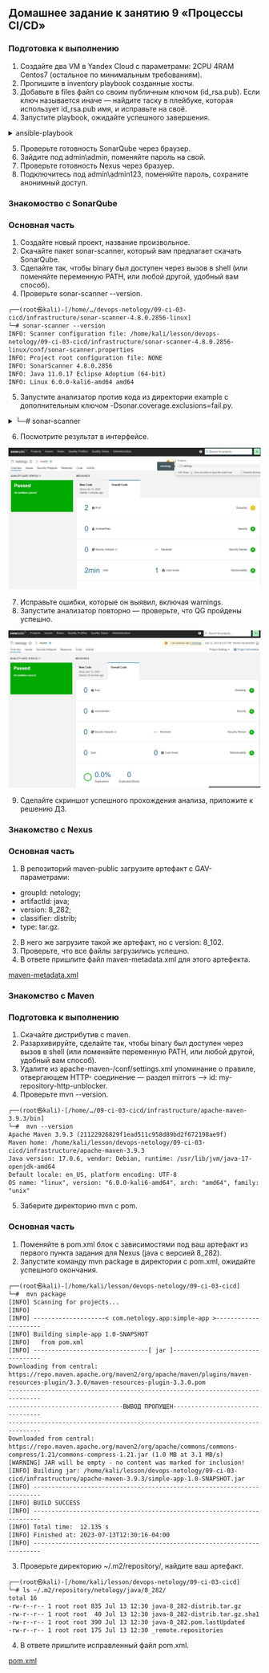 ## Домашнее задание к занятию 9 «Процессы CI/CD»

### Подготовка к выполнению

1. Создайте два VM в Yandex Cloud с параметрами: 2CPU 4RAM Centos7 (остальное по минимальным требованиям).
2. Пропишите в inventory playbook созданные хосты.
3. Добавьте в files файл со своим публичным ключом (id_rsa.pub). Если ключ называется иначе — найдите таску в плейбуке, которая использует id_rsa.pub имя, и исправьте на своё.
4. Запустите playbook, ожидайте успешного завершения.

<details>
<summary>ansible-playbook</summary>
┌──(root㉿kali)-[/home/…/lesson/devops-netology/09-ci-03-cicd/infrastructure]
└─# sudo ansible-playbook -i inventory/cicd/hosts.yml site.yml

PLAY [Get OpenJDK installed] ********************************************************************************************************************

TASK [Gathering Facts] **************************************************************************************************************************
ok: [sonar-01]

TASK [install unzip] ****************************************************************************************************************************
ok: [sonar-01]

TASK [Upload .tar.gz file conaining binaries from remote storage] *******************************************************************************
ok: [sonar-01]

TASK [Ensure installation dir exists] ***********************************************************************************************************
ok: [sonar-01]

TASK [Extract java in the installation directory] ***********************************************************************************************
skipping: [sonar-01]

TASK [Export environment variables] *************************************************************************************************************
ok: [sonar-01]

PLAY [Get PostgreSQL installed] *****************************************************************************************************************

TASK [Gathering Facts] **************************************************************************************************************************
ok: [sonar-01]

TASK [Change repo file] *************************************************************************************************************************
ok: [sonar-01]

TASK [Install PostgreSQL repos] *****************************************************************************************************************
ok: [sonar-01]

TASK [Install PostgreSQL] ***********************************************************************************************************************
ok: [sonar-01]

TASK [Init template1 DB] ************************************************************************************************************************
changed: [sonar-01]

TASK [Start pgsql service] **********************************************************************************************************************
ok: [sonar-01]

TASK [Create user in system] ********************************************************************************************************************
ok: [sonar-01]

TASK [Create user for Sonar in PostgreSQL] ******************************************************************************************************
changed: [sonar-01]

TASK [Change password for Sonar user in PostgreSQL] *********************************************************************************************
changed: [sonar-01]

TASK [Create Sonar DB] **************************************************************************************************************************
changed: [sonar-01]

TASK [Copy pg_hba.conf] *************************************************************************************************************************
ok: [sonar-01]

PLAY [Prepare Sonar host] ***********************************************************************************************************************

TASK [Gathering Facts] **************************************************************************************************************************
ok: [sonar-01]

TASK [Create group in system] *******************************************************************************************************************
ok: [sonar-01]

TASK [Create user in system] ********************************************************************************************************************
ok: [sonar-01]

TASK [Set up ssh key to access for managed node] ************************************************************************************************
ok: [sonar-01]

TASK [Allow group to have passwordless sudo] ****************************************************************************************************
ok: [sonar-01]

TASK [Increase Virtual Memory] ******************************************************************************************************************
ok: [sonar-01]

TASK [Reboot VM] ********************************************************************************************************************************
changed: [sonar-01]

PLAY [Get Sonarqube installed] ******************************************************************************************************************

TASK [Gathering Facts] **************************************************************************************************************************
ok: [sonar-01]

TASK [Get distrib ZIP] **************************************************************************************************************************
ok: [sonar-01]

TASK [Unzip Sonar] ******************************************************************************************************************************
skipping: [sonar-01]

TASK [Move Sonar into place.] *******************************************************************************************************************
changed: [sonar-01]

TASK [Configure SonarQube JDBC settings for PostgreSQL.] ****************************************************************************************
changed: [sonar-01] => (item={'regexp': '^sonar.jdbc.username', 'line': 'sonar.jdbc.username=sonar'})
changed: [sonar-01] => (item={'regexp': '^sonar.jdbc.password', 'line': 'sonar.jdbc.password=sonar'})
changed: [sonar-01] => (item={'regexp': '^sonar.jdbc.url', 'line': 'sonar.jdbc.url=jdbc:postgresql://localhost:5432/sonar?useUnicode=true&characterEncoding=utf8&rewriteBatchedStatements=true&useConfigs=maxPerformance'})
changed: [sonar-01] => (item={'regexp': '^sonar.web.context', 'line': 'sonar.web.context='})

TASK [Generate wrapper.conf] ********************************************************************************************************************
changed: [sonar-01]

TASK [Symlink sonar bin.] ***********************************************************************************************************************
ok: [sonar-01]

TASK [Copy SonarQube systemd unit file into place (for systemd systems).] ***********************************************************************
ok: [sonar-01]

TASK [Ensure Sonar is running and set to start on boot.] ****************************************************************************************
changed: [sonar-01]

TASK [Allow Sonar time to build on first start.] ************************************************************************************************
skipping: [sonar-01]

TASK [Make sure Sonar is responding on the configured port.] ************************************************************************************
ok: [sonar-01]

PLAY [Get Nexus installed] **********************************************************************************************************************

TASK [Gathering Facts] **************************************************************************************************************************
ok: [nexus-01]

TASK [Create Nexus group] ***********************************************************************************************************************
ok: [nexus-01]

TASK [Create Nexus user] ************************************************************************************************************************
ok: [nexus-01]

TASK [Install JDK] ******************************************************************************************************************************
ok: [nexus-01]

TASK [Create Nexus directories] *****************************************************************************************************************
ok: [nexus-01] => (item=/home/nexus/log)
ok: [nexus-01] => (item=/home/nexus/sonatype-work/nexus3)
ok: [nexus-01] => (item=/home/nexus/sonatype-work/nexus3/etc)
ok: [nexus-01] => (item=/home/nexus/pkg)
ok: [nexus-01] => (item=/home/nexus/tmp)

TASK [Download Nexus] ***************************************************************************************************************************
changed: [nexus-01]

TASK [Unpack Nexus] *****************************************************************************************************************************
changed: [nexus-01]

TASK [Link to Nexus Directory] ******************************************************************************************************************
changed: [nexus-01]

TASK [Add NEXUS_HOME for Nexus user] ************************************************************************************************************
changed: [nexus-01]

TASK [Add run_as_user to Nexus.rc] **************************************************************************************************************
changed: [nexus-01]

TASK [Raise nofile limit for Nexus user] ********************************************************************************************************
changed: [nexus-01]

TASK [Create Nexus service for SystemD] *********************************************************************************************************
changed: [nexus-01]

TASK [Ensure Nexus service is enabled for SystemD] **********************************************************************************************
changed: [nexus-01]

TASK [Create Nexus vmoptions] *******************************************************************************************************************
changed: [nexus-01]

TASK [Create Nexus properties] ******************************************************************************************************************
changed: [nexus-01]

TASK [Lower Nexus disk space threshold] *********************************************************************************************************
skipping: [nexus-01]

TASK [Start Nexus service if enabled] ***********************************************************************************************************
changed: [nexus-01]

TASK [Ensure Nexus service is restarted] ********************************************************************************************************
skipping: [nexus-01]

TASK [Wait for Nexus port if started] ***********************************************************************************************************
ok: [nexus-01]

PLAY RECAP **************************************************************************************************************************************
nexus-01                   : ok=17   changed=11   unreachable=0    failed=0    skipped=2    rescued=0    ignored=0   
sonar-01                   : ok=32   changed=9    unreachable=0    failed=0    skipped=3    rescued=0    ignored=0 
</details>

5. Проверьте готовность SonarQube через браузер.
6. Зайдите под admin\admin, поменяйте пароль на свой.
7. Проверьте готовность Nexus через бразуер.
8. Подключитесь под admin\admin123, поменяйте пароль, сохраните анонимный доступ.

### Знакомоство с SonarQube

### Основная часть

1. Создайте новый проект, название произвольное.
2. Скачайте пакет sonar-scanner, который вам предлагает скачать SonarQube.
3. Сделайте так, чтобы binary был доступен через вызов в shell (или поменяйте переменную PATH, или любой другой, удобный вам способ).
4. Проверьте sonar-scanner --version.
```
┌──(root㉿kali)-[/home/…/devops-netology/09-ci-03-cicd/infrastructure/sonar-scanner-4.8.0.2856-linux]
└─# sonar-scanner --version
INFO: Scanner configuration file: /home/kali/lesson/devops-netology/09-ci-03-cicd/infrastructure/sonar-scanner-4.8.0.2856-linux/conf/sonar-scanner.properties
INFO: Project root configuration file: NONE
INFO: SonarScanner 4.8.0.2856
INFO: Java 11.0.17 Eclipse Adoptium (64-bit)
INFO: Linux 6.0.0-kali6-amd64 amd64
```
5. Запустите анализатор против кода из директории example с дополнительным ключом -Dsonar.coverage.exclusions=fail.py.

<details>
<summary>└─# sonar-scanner</summary>
┌──(root㉿kali)-[/home/…/lesson/devops-netology/09-ci-03-cicd/example]
└─# sonar-scanner \
  -Dsonar.projectKey=netology \
  -Dsonar.sources=. \
  -Dsonar.host.url=http://158.160.6.92:9000 \
  -Dsonar.login=fab94eddadcf5e78ef6c28c6282c37b1d8754ca3                                                                                           -Dsonar.coverage.exclusions=fail.py
INFO: Scanner configuration file: /home/kali/lesson/devops-netology/09-ci-03-cicd/infrastructure/sonar-scanner-4.8.0.2856-linux/conf/sonar-scanner.properties
INFO: Project root configuration file: NONE
INFO: SonarScanner 4.8.0.2856
INFO: Java 11.0.17 Eclipse Adoptium (64-bit)
INFO: Linux 6.0.0-kali6-amd64 amd64
INFO: User cache: /root/.sonar/cache
INFO: Analyzing on SonarQube server 9.1.0
INFO: Default locale: "en_US", source code encoding: "UTF-8" (analysis is platform dependent)
INFO: Load global settings
INFO: Load global settings (done) | time=176ms
INFO: Server id: 9CFC3560-AYlKaUks8Gy3rwWdVWs2
INFO: User cache: /root/.sonar/cache
INFO: Load/download plugins
INFO: Load plugins index
INFO: Load plugins index (done) | time=73ms
INFO: Load/download plugins (done) | time=172ms
INFO: Process project properties
INFO: Process project properties (done) | time=22ms
INFO: Execute project builders
INFO: Execute project builders (done) | time=4ms
INFO: Project key: netology
INFO: Base dir: /home/kali/lesson/devops-netology/09-ci-03-cicd/example
INFO: Working dir: /home/kali/lesson/devops-netology/09-ci-03-cicd/example/.scannerwork
INFO: Load project settings for component key: 'netology'
INFO: Load project settings for component key: 'netology' (done) | time=64ms
INFO: Load quality profiles
INFO: Load quality profiles (done) | time=119ms
INFO: Load active rules
INFO: Load active rules (done) | time=2593ms
INFO: Indexing files...
INFO: Project configuration:
INFO:   Excluded sources for coverage: fail.py
INFO: 1 file indexed
INFO: 0 files ignored because of scm ignore settings
INFO: Quality profile for py: Sonar way
INFO: ------------- Run sensors on module netology
INFO: Load metrics repository
INFO: Load metrics repository (done) | time=83ms
INFO: Sensor Python Sensor [python]
WARN: Your code is analyzed as compatible with python 2 and 3 by default. This will prevent the detection of issues specific to python 2 or python 3. You can get a more precise analysis by setting a python version in your configuration via the parameter "sonar.python.version"
INFO: Starting global symbols computation
INFO: 1 source file to be analyzed
INFO: Load project repositories
INFO: Load project repositories (done) | time=54ms
INFO: 1/1 source file has been analyzed
INFO: Starting rules execution
INFO: 1 source file to be analyzed
INFO: 1/1 source file has been analyzed
INFO: Sensor Python Sensor [python] (done) | time=982ms
INFO: Sensor Cobertura Sensor for Python coverage [python]
INFO: Sensor Cobertura Sensor for Python coverage [python] (done) | time=5ms
INFO: Sensor PythonXUnitSensor [python]
INFO: Sensor PythonXUnitSensor [python] (done) | time=1ms
INFO: Sensor CSS Rules [cssfamily]
INFO: No CSS, PHP, HTML or VueJS files are found in the project. CSS analysis is skipped.
INFO: Sensor CSS Rules [cssfamily] (done) | time=1ms
INFO: Sensor JaCoCo XML Report Importer [jacoco]
INFO: 'sonar.coverage.jacoco.xmlReportPaths' is not defined. Using default locations: target/site/jacoco/jacoco.xml,target/site/jacoco-it/jacoco.xml,build/reports/jacoco/test/jacocoTestReport.xml
INFO: No report imported, no coverage information will be imported by JaCoCo XML Report Importer
INFO: Sensor JaCoCo XML Report Importer [jacoco] (done) | time=3ms
INFO: Sensor C# Project Type Information [csharp]
INFO: Sensor C# Project Type Information [csharp] (done) | time=0ms
INFO: Sensor C# Analysis Log [csharp]
INFO: Sensor C# Analysis Log [csharp] (done) | time=24ms
INFO: Sensor C# Properties [csharp]
INFO: Sensor C# Properties [csharp] (done) | time=0ms
INFO: Sensor JavaXmlSensor [java]
INFO: Sensor JavaXmlSensor [java] (done) | time=1ms
INFO: Sensor HTML [web]
INFO: Sensor HTML [web] (done) | time=3ms
INFO: Sensor VB.NET Project Type Information [vbnet]
INFO: Sensor VB.NET Project Type Information [vbnet] (done) | time=0ms
INFO: Sensor VB.NET Analysis Log [vbnet]
INFO: Sensor VB.NET Analysis Log [vbnet] (done) | time=23ms
INFO: Sensor VB.NET Properties [vbnet]
INFO: Sensor VB.NET Properties [vbnet] (done) | time=0ms
INFO: ------------- Run sensors on project
INFO: Sensor Zero Coverage Sensor
INFO: Sensor Zero Coverage Sensor (done) | time=5ms
INFO: SCM Publisher SCM provider for this project is: git
INFO: SCM Publisher 1 source file to be analyzed
INFO: SCM Publisher 1/1 source file have been analyzed (done) | time=217ms
INFO: CPD Executor Calculating CPD for 1 file
INFO: CPD Executor CPD calculation finished (done) | time=9ms
INFO: Analysis report generated in 120ms, dir size=103.0 kB
INFO: Analysis report compressed in 61ms, zip size=14.4 kB
INFO: Analysis report uploaded in 93ms
INFO: ANALYSIS SUCCESSFUL, you can browse http://158.160.6.92:9000/dashboard?id=netology
INFO: Note that you will be able to access the updated dashboard once the server has processed the submitted analysis report
INFO: More about the report processing at http://158.160.6.92:9000/api/ce/task?id=AYlKsuTLAoU1PTOFhWfR
INFO: Analysis total time: 6.749 s
INFO: ------------------------------------------------------------------------
INFO: EXECUTION SUCCESS
INFO: ------------------------------------------------------------------------
INFO: Total time: 8.291s
INFO: Final Memory: 9M/156M
INFO: ------------------------------------------------------------------------
</details>

6. Посмотрите результат в интерфейсе.

![Ссылка 1](https://github.com/Firewal7/devops-netology/blob/main/image/09-ci-03-cicd-1.jpg)

7. Исправьте ошибки, которые он выявил, включая warnings.
8. Запустите анализатор повторно — проверьте, что QG пройдены успешно.

![Ссылка 2](https://github.com/Firewal7/devops-netology/blob/main/image/09-ci-03-cicd-2.jpg)

9. Сделайте скриншот успешного прохождения анализа, приложите к решению ДЗ.

### Знакомство с Nexus

### Основная часть

1. В репозиторий maven-public загрузите артефакт с GAV-параметрами:
- groupId: netology;
- artifactId: java;
- version: 8_282;
- classifier: distrib;
- type: tar.gz.

2. В него же загрузите такой же артефакт, но с version: 8_102.
3. Проверьте, что все файлы загрузились успешно.
4. В ответе пришлите файл maven-metadata.xml для этого артефекта.

[maven-metadata.xml](https://github.com/Firewal7/devops-netology/blob/main/09-ci-03-cicd/infrastructure/files/maven-metadata.xml)

### Знакомство с Maven

### Подготовка к выполнению

1. Скачайте дистрибутив с maven.
2. Разархивируйте, сделайте так, чтобы binary был доступен через вызов в shell (или поменяйте переменную PATH, или любой другой, удобный вам способ).
3. Удалите из apache-maven-<version>/conf/settings.xml упоминание о правиле, отвергающем HTTP- соединение — раздел mirrors —> id: my-repository-http-unblocker.
4. Проверьте mvn --version.
```
┌──(root㉿kali)-[/home/…/09-ci-03-cicd/infrastructure/apache-maven-3.9.3/bin]
└─#  mvn --version 
Apache Maven 3.9.3 (21122926829f1ead511c958d89bd2f672198ae9f)
Maven home: /home/kali/lesson/devops-netology/09-ci-03-cicd/infrastructure/apache-maven-3.9.3
Java version: 17.0.6, vendor: Debian, runtime: /usr/lib/jvm/java-17-openjdk-amd64
Default locale: en_US, platform encoding: UTF-8
OS name: "linux", version: "6.0.0-kali6-amd64", arch: "amd64", family: "unix"
```
5. Заберите директорию mvn с pom.

### Основная часть

1. Поменяйте в pom.xml блок с зависимостями под ваш артефакт из первого пункта задания для Nexus (java с версией 8_282).
2. Запустите команду mvn package в директории с pom.xml, ожидайте успешного окончания.
```
┌──(root㉿kali)-[/home/kali/lesson/devops-netology/09-ci-03-cicd]
└─#  mvn package
[INFO] Scanning for projects...
[INFO]
[INFO] --------------------< com.netology.app:simple-app >---------------------
[INFO] Building simple-app 1.0-SNAPSHOT
[INFO]   from pom.xml
[INFO] --------------------------------[ jar ]---------------------------------
Downloading from central: https://repo.maven.apache.org/maven2/org/apache/maven/plugins/maven-resources-plugin/3.3.0/maven-resources-plugin-3.3.0.pom
-------------------------------------------------------------------------------
--------------------------------ВЫВОД ПРОПУЩЕН---------------------------------
-------------------------------------------------------------------------------
Downloaded from central: https://repo.maven.apache.org/maven2/org/apache/commons/commons-compress/1.21/commons-compress-1.21.jar (1.0 MB at 3.1 MB/s)
[WARNING] JAR will be empty - no content was marked for inclusion!
[INFO] Building jar: /home/kali/lesson/devops-netology/09-ci-03-cicd/infrastructure/apache-maven-3.9.3/simple-app-1.0-SNAPSHOT.jar
[INFO] ------------------------------------------------------------------------
[INFO] BUILD SUCCESS
[INFO] ------------------------------------------------------------------------
[INFO] Total time:  12.135 s
[INFO] Finished at: 2023-07-13T12:30:16-04:00
[INFO] ------------------------------------------------------------------------
```
3. Проверьте директорию ~/.m2/repository/, найдите ваш артефакт.
```
┌──(root㉿kali)-[/home/kali/lesson/devops-netology/09-ci-03-cicd]
└─# ls ~/.m2/repository/netology/java/8_282/
total 16
-rw-r--r-- 1 root root 835 Jul 13 12:30 java-8_282-distrib.tar.gz
-rw-r--r-- 1 root root  40 Jul 13 12:30 java-8_282-distrib.tar.gz.sha1
-rw-r--r-- 1 root root 390 Jul 13 12:30 java-8_282.pom.lastUpdated
-rw-r--r-- 1 root root 175 Jul 13 12:30 _remote.repositories
```
4. В ответе пришлите исправленный файл pom.xml.

[pom.xml](https://github.com/Firewal7/devops-netology/blob/main/09-ci-03-cicd/pom.xml)